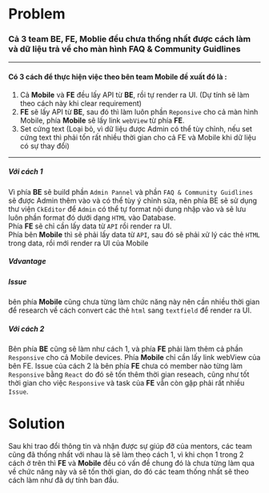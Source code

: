 # Problem 
### Cả 3 team BE, FE, Moblie đều chưa thống nhất được cách làm và dữ liệu trả về cho màn hình FAQ & Community Guidlines
***
#### Có 3 cách để thực hiện việc theo bên team Mobile đề xuất đó là :
1. Cả **Mobile** và **FE** đều lấy API từ **BE**, rồi tự render ra UI. (Dự tính sẽ làm theo cách này khi clear requirement)
2. **FE** sẽ lấy API từ **BE**, sau đó thì làm luôn phần `Reponsive` cho cả màn hình Mobile, phía **Mobile** sẽ lấy link `webView` từ phía **FE**.
3. Set cứng text (Loại bỏ, vì dữ liệu được Admin có thể tùy chỉnh, nếu set cứng text thì phải tốn rất nhiều thời gian cho cả FE và Mobile khi dữ liệu có sự thay đổi)
---
##### Với cách 1
Vì phía **BE** sẽ build phần `Admin Pannel` và phần `FAQ & Community Guidlines` sẽ được Admin thêm vào và có thể tùy ý chỉnh sửa, nên phía BE sẽ sử dụng thư viện `CkEditor` để `Admin` có thể tự format nội dung nhập vào và sẽ lưu luôn phần format đó dưới dạng `HTML` vào Database. 
<br>
Phía **FE** sẽ chỉ cần lấy data từ `API` rồi render ra UI. 
<br>
Phía bên **Mobile** thì sẽ phải lấy data từ `API`, sau đó sẽ phải xử lý các thẻ `HTML` trong data, rồi mới render ra UI của Mobile
 <br>
##### Vdvantage
##### Issue 
bên phía **Mobile** cũng chưa từng làm chức năng này nên cần nhiều thời gian để research về cách convert các thẻ `html` sang `textfield` để render ra UI.
##### Với cách 2
Bên phía **BE** cũng sẽ làm như cách 1, và phía **FE** phải làm thêm cả phần `Responsive` cho cả Mobile devices.
Phía **Mobile** chỉ cần lấy link webView của bên FE.
Issue của cách 2 là bên phía **FE** chưa có member nào từng làm `Responsive` bằng `React` do đó sẽ tốn thêm thời gian reseach, cũng như tốt thời gian cho việc `Responsive` và task của **FE** vẫn còn gặp phải rất nhiều `Issue`.
# Solution
Sau khi trao đổi thông tin và nhận được sự giúp đỡ của mentors, các team cũng đã thống nhất với nhau là sẽ làm theo cách 1, vì khi chọn 1 trong 2 cách ở trên thì **FE** và **Mobile** đều có vấn đề chung đó là chưa từng làm qua về chức năng này và sẽ tốn thời gian, do đó các team thống nhất sẽ theo cách làm như đã dự tính ban đầu.
